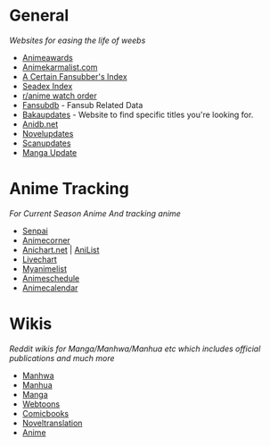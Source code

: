 # General
*Websites for easing the life of weebs*

* [Animeawards](https://animeawards.moe/)
* [Animekarmalist.com](https://animekarmalist.com/)
* [A Certain Fansubber's Index](https://index.fansubcar.tel/)
* [Seadex Index](http://releases.moe/)
* [r/anime watch order](https://reddit.com/r/anime/w/watch_order)
* [Fansubdb](https://fansubdb.com/) - Fansub Related Data
* [Bakaupdates](https://www.mangaupdates.com/index.html) - Website to find specific titles you're looking for.
* [Anidb.net](https://anidb.net/)
* [Novelupdates](https://www.novelupdates.com/)
* [Scanupdates](https://www.scanupdates.com/)
* [Manga Update](https://www.manga-raw.club/listy/manga/)


# Anime Tracking
*For Current Season Anime And tracking anime*

* [Senpai](https://www.senpai.moe/)
* [Animecorner](https://Animecorner.me/)
* [Anichart.net](https://anichart.net/airing) | [AniList](https://anilist.co/)
* [Livechart](http://livechart.me/)
* [Myanimelist](https://myanimelist.net/)
* [Animeschedule](https://animeschedule.net/)
* [Animecalendar](http://animecalendar.eu/)

# Wikis
*Reddit wikis for Manga/Manhwa/Manhua etc which includes official publications and much more*

* [Manhwa](https://www.reddit.com/r/manhwa/about/)
* [Manhua](https://www.reddit.com/r/manhua/about/)
* [Manga](https://reddit.com/r/manga/w/index)
* [Webtoons](https://reddit.com/r/webtoons/w/index)
* [Comicbooks](https://www.reddit.com/r/comicbooks/about/)
* [Noveltranslation](https://reddit.com/r/noveltranslations/w/index)
* [Anime](https://www.reddit.com/r/anime/about/)



